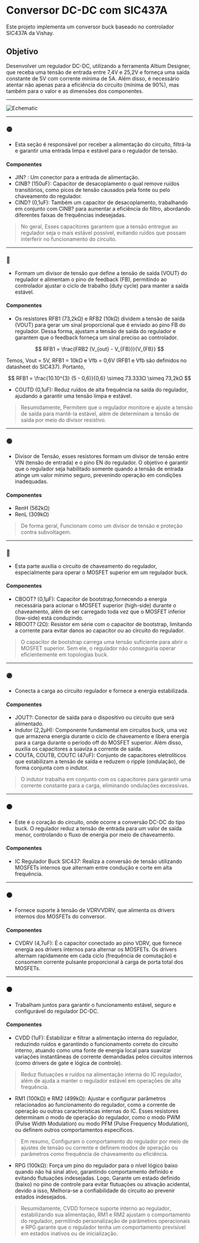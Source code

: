 # Conversor DC-DC com SIC437A

Este projeto implementa um conversor buck baseado no controlador SIC437A da Vishay.

## Objetivo
Desenvolver um regulador DC-DC, utilizando a ferramenta Altium Designer, que receba uma tensão de entrada entre 7,4V e 25,2V e forneça uma saída constante de 5V com corrente mínima de 5A. Além disso, é necessário atentar não apenas para a eficiência do circuito (mínima de 90%), mas também para o valor e as dimensões dos componentes.

---

![Echematic](https://github.com/user-attachments/assets/016dffe6-f8ea-4f01-96c6-930d55ef53fd)

---

### 🟡
- Esta seção é responsável por receber a alimentação do circuito, filtrá-la e garantir uma entrada limpa e estável para o regulador de tensão.

#### Componentes
- JIN? : Um conector para a entrada de alimentação.
- CINB? (150uF): Capacitor de desacoplamento o qual remove ruídos transitórios, como picos de tensão causados pela fonte ou pelo chaveamento do regulador.
- CIND? (0,1uF): Também um capacitor de desacoplamento, trabalhando em conjunto com CINB? para aumentar a eficiência do filtro, abordando diferentes faixas de frequências indesejadas.
> No geral, Esses capacitores garantem que a tensão entregue ao regulador seja o mais estável possível, evitando ruídos que possam interferir no funcionamento do circuito.

---

### 🔴
- Formam um divisor de tensão que define a tensão de saída (VOUT) do regulador e alimentam o pino de feedback (FB), permitindo ao controlador ajustar o ciclo de trabalho (duty cycle) para manter a saída estável.

#### Componentes
- Os resistores RFB1 (73,2kΩ) e RFB2 (10kΩ) dividem a tensão de saída (VOUT) para gerar um sinal proporcional que é enviado ao pino FB do regulador. Dessa forma, ajustam a tensão de saída do regulador e garantem que o feedback forneça um sinal preciso ao controlador.

$$
RFB1 = \frac{FRB2 (V_{out} - V_{FB})}{V_{FB}}
$$

Temos, Vout = 5V, RFB1 = 10kΩ e Vfb = 0,6V (RFB1 e Vfb são definidos no datasheet do SIC437). Portanto,

$$
RFB1 = \frac{10.10^{3} (5 - 0,6)}{0,6} \simeq 73.333Ω \simeq 73,2kΩ
$$

- COUTD (0,1uF): Reduz ruídos de alta frequência na saída do regulador, ajudando a garantir uma tensão limpa e estável.
> Resumidamente, Permitem que o regulador monitore e ajuste a tensão de saída para mantê-la estável, além de determinam a tensão de saída por meio do divisor resistivo.

---

### 🟢
- Divisor de Tensão, esses resistores formam um divisor de tensão entre VIN (tensão de entrada) e o pino EN do regulador. O objetivo é garantir que o regulador seja habilitado somente quando a tensão de entrada atinge um valor mínimo seguro, prevenindo operação em condições inadequadas.

#### Componentes
- RenH (562kΩ)
- RenL (309kΩ)
> De forma geral, Funcionam como um divisor de tensão e proteção contra subvoltagem.

---

### 🔵 
- Esta parte auxilia o circuito de chaveamento do regulador, especialmente para operar o MOSFET superior em um regulador buck.

#### Componentes
- CBOOT? (0,1µF): Capacitor de bootstrap,fornecendo a energia necessária para acionar o MOSFET superior (high-side) durante o chaveamento, além de ser carregado toda vez que o MOSFET inferior (low-side) está conduzindo.
- RBOOT? (2Ω): Resistor em série com o capacitor de bootstrap, limitando a corrente para evitar danos ao capacitor ou ao circuito do regulador.
> O capacitor de bootstrap carrega uma tensão suficiente para abrir o MOSFET superior. Sem ele, o regulador não conseguiria operar eficientemente em topologias buck.

---

### 🟣
- Conecta a carga ao circuito regulador e fornece a energia estabilizada.

#### Componentes
- JOUT?: Conector de saída para o dispositivo ou circuito que será alimentado.
- Indutor (2,2µH): Componente fundamental em circuitos buck, uma vez que armazena energia durante o ciclo de chaveamento e libera energia para a carga durante o período off do MOSFET superior. Além disso, auxilia os capacitores a suaviza a corrente de saída.
- COUTA, COUTB, COUTC (47uF): Conjunto de capacitores eletrolíticos que estabilizam a tensão de saída e reduzem o ripple (ondulação), de forma conjunta com o indutor.
> O indutor trabalha em conjunto com os capacitores para garantir uma corrente constante para a carga, eliminando ondulações excessivas.

---

### 🟠
- Este é o coração do circuito, onde ocorre a conversão DC-DC do tipo buck. O regulador reduz a tensão de entrada para um valor de saída menor, controlando o fluxo de energia por meio de chaveamento.

#### Componentes
- IC Regulador Buck SIC437: Realiza a conversão de tensão utilizando MOSFETs internos que alternam entre condução e corte em alta frequência.

---

### 🟤
- Fornece suporte à tensão de VDRVVDRV, que alimenta os drivers internos dos MOSFETs do conversor.

#### Componentes
- CVDRV (4,7uF): É o capacitor conectado ao pino VDRV, que fornece energia aos drivers internos para alternar os MOSFETs. Os drivers alternam rapidamente em cada ciclo (frequência de comutação) e consomem corrente pulsante proporcional à carga de porta total dos MOSFETs.

---

### ⚫
- Trabalham juntos para garantir o funcionamento estável, seguro e configurável do regulador DC-DC.

#### Componentes
- CVDD (1uF): Estabilizar e filtrar a alimentação interna do regulador, reduzindo ruídos e garantindo o funcionamento correto do circuito interno, atuando como uma fonte de energia local para suavizar variações instantâneas de corrente demandadas pelos circuitos internos (como drivers de gate e lógica de controle).
> Reduz flutuações e ruídos na alimentação interna do IC regulador, além de ajuda a manter o regulador estável em operações de alta frequência.
- RM1 (100kΩ) e RM2 (499kΩ): Ajustar e configurar parâmetros relacionados ao funcionamento do regulador, como a corrente de operação ou outras características internas do IC. Esses resistores determinam o modo de operação do regulador, como o modo PWM (Pulse Width Modulation) ou modo PFM (Pulse Frequency Modulation), ou definem outros comportamentos específicos.
> Em resumo, Configuram o comportamento do regulador por meio de ajustes de tensão ou corrente e definem modos de operação ou parâmetros como frequência de chaveamento ou eficiência.
- RPG (100kΩ): Força um pino do regulador para o nível lógico baixo quando não há sinal ativo, garantindo comportamento definido e evitando flutuações indesejadas. Logo, Garante um estado definido (baixo) no pino de controle para evitar flutuações ou ativação acidental, devido a isso, Melhora-se a confiabilidade do circuito ao prevenir estados indesejados.
> Resumidamente, CVDD fornece suporte interno ao regulador, estabilizando sua alimentação, RM1 e RM2 ajustam o comportamento do regulador, permitindo personalização de parâmetros operacionais e RPG garante que o regulador tenha um comportamento previsível em estados inativos ou de inicialização.

